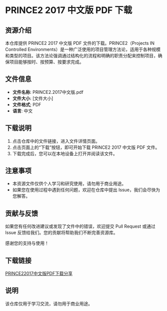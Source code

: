 # PRINCE2 2017 中文版 PDF 下载

## 资源介绍

本仓库提供 PRINCE2 2017 中文版 PDF 文件的下载。PRINCE2（Projects IN Controlled Environments）是一种广泛使用的项目管理方法论，适用于各种规模和类型的项目。该方法论强调通过结构化的流程和明确的职责分配来控制项目，确保项目能够按时、按预算、按要求完成。

## 文件信息

- **文件名称**: PRINCE2.2017中文版.pdf
- **文件大小**: [文件大小]
- **文件格式**; PDF
- **语言**: 中文

## 下载说明

1. 点击仓库中的文件链接，进入文件详情页面。
2. 点击页面上的“下载”按钮，即可开始下载 PRINCE2 2017 中文版 PDF 文件。
3. 下载完成后，您可以在本地设备上打开并阅读该文件。

## 注意事项

- 本资源文件仅供个人学习和研究使用，请勿用于商业用途。
- 如果您在使用过程中遇到任何问题，欢迎在仓库中提出 Issue，我们会尽快为您解答。

## 贡献与反馈

如果您有任何改进建议或发现了文件中的错误，欢迎提交 Pull Request 或通过 Issue 反馈给我们。您的贡献将帮助我们不断完善资源库。

感谢您的支持与使用！

## 下载链接
[PRINCE22017中文版PDF下载分享](https://pan.quark.cn/s/e6fe9e102544)

## 说明

该仓库仅用于学习交流，请勿用于商业用途。

